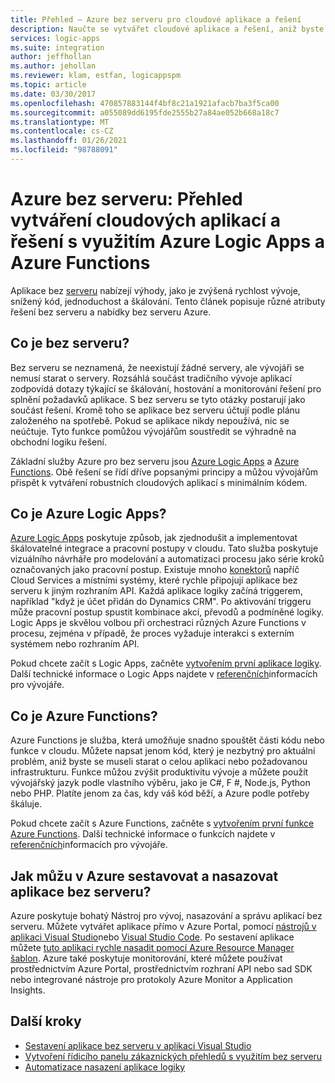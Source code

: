 ```yaml
---
title: Přehled – Azure bez serveru pro cloudové aplikace a řešení
description: Naučte se vytvářet cloudové aplikace a řešení, aniž byste se museli starat o infrastrukturu pomocí Azure Logic Apps a Azure Functions
services: logic-apps
ms.suite: integration
author: jeffhollan
ms.author: jehollan
ms.reviewer: klam, estfan, logicappspm
ms.topic: article
ms.date: 03/30/2017
ms.openlocfilehash: 470857883144f4bf8c21a1921afacb7ba3f5ca00
ms.sourcegitcommit: a055089dd6195fde2555b27a84ae052b668a18c7
ms.translationtype: MT
ms.contentlocale: cs-CZ
ms.lasthandoff: 01/26/2021
ms.locfileid: "98788091"
---
```

# <a name="azure-serverless-overview-for-building-cloud-based-apps-and-solutions-with-azure-logic-apps-and-azure-functions"></a>Azure bez serveru: Přehled vytváření cloudových aplikací a řešení s využitím Azure Logic Apps a Azure Functions

Aplikace bez [serveru](https://azure.microsoft.com/solutions/serverless/) nabízejí výhody, jako je zvýšená rychlost vývoje, snížený kód, jednoduchost a škálování. Tento článek popisuje různé atributy řešení bez serveru a nabídky bez serveru Azure.

## <a name="what-is-serverless"></a>Co je bez serveru?

Bez serveru se neznamená, že neexistují žádné servery, ale vývojáři se nemusí starat o servery. Rozsáhlá součást tradičního vývoje aplikací zodpovídá dotazy týkající se škálování, hostování a monitorování řešení pro splnění požadavků aplikace. S bez serveru se tyto otázky postarují jako součást řešení. Kromě toho se aplikace bez serveru účtují podle plánu založeného na spotřebě. Pokud se aplikace nikdy nepoužívá, nic se neúčtuje. Tyto funkce pomůžou vývojářům soustředit se výhradně na obchodní logiku řešení.

Základní služby Azure pro bez serveru jsou [Azure Logic Apps](https://azure.microsoft.com/services/logic-apps/) a [Azure Functions](https://azure.microsoft.com/services/functions/). Obě řešení se řídí dříve popsanými principy a můžou vývojářům přispět k vytváření robustních cloudových aplikací s minimálním kódem.

## <a name="what-is-azure-logic-apps"></a>Co je Azure Logic Apps?

[Azure Logic Apps](logic-apps-overview.md) poskytuje způsob, jak zjednodušit a implementovat škálovatelné integrace a pracovní postupy v cloudu. Tato služba poskytuje vizuálního návrháře pro modelování a automatizaci procesu jako série kroků označovaných jako pracovní postup. Existuje mnoho [konektorů](../connectors/apis-list.md) napříč Cloud Services a místními systémy, které rychle připojují aplikace bez serveru k jiným rozhraním API. Každá aplikace logiky začíná triggerem, například "když je účet přidán do Dynamics CRM". Po aktivování triggeru může pracovní postup spustit kombinace akcí, převodů a podmíněné logiky. Logic Apps je skvělou volbou při orchestraci různých Azure Functions v procesu, zejména v případě, že proces vyžaduje interakci s externím systémem nebo rozhraním API.

Pokud chcete začít s Logic Apps, začněte [vytvořením první aplikace logiky](quickstart-create-first-logic-app-workflow.md). Další technické informace o Logic Apps najdete v [referenčních](logic-apps-workflow-definition-language.md)informacích pro vývojáře.

## <a name="what-is-azure-functions"></a>Co je Azure Functions?

Azure Functions je služba, která umožňuje snadno spouštět části kódu nebo funkce v cloudu. Můžete napsat jenom kód, který je nezbytný pro aktuální problém, aniž byste se museli starat o celou aplikaci nebo požadovanou infrastrukturu. Funkce můžou zvýšit produktivitu vývoje a můžete použít vývojářský jazyk podle vlastního výběru, jako je C#, F #, Node.js, Python nebo PHP. Platíte jenom za čas, kdy váš kód běží, a Azure podle potřeby škáluje.

Pokud chcete začít s Azure Functions, začněte s [vytvořením první funkce Azure Functions](../azure-functions/functions-get-started.md). Další technické informace o funkcích najdete v [referenčních](../azure-functions/functions-reference.md)informacích pro vývojáře.

## <a name="how-can-i-build-and-deploy-serverless-apps-in-azure"></a>Jak můžu v Azure sestavovat a nasazovat aplikace bez serveru?

Azure poskytuje bohatý Nástroj pro vývoj, nasazování a správu aplikací bez serveru. Můžete vytvářet aplikace přímo v Azure Portal, pomocí [nástrojů v aplikaci Visual Studio](logic-apps-serverless-get-started-vs.md)nebo [Visual Studio Code](quickstart-create-logic-apps-visual-studio-code.md). Po sestavení aplikace můžete [tuto aplikaci rychle nasadit pomocí Azure Resource Manager šablon](logic-apps-deploy-azure-resource-manager-templates.md). Azure také poskytuje monitorování, které můžete používat prostřednictvím Azure Portal, prostřednictvím rozhraní API nebo sad SDK nebo integrované nástroje pro protokoly Azure Monitor a Application Insights.

## <a name="next-steps"></a>Další kroky

* [Sestavení aplikace bez serveru v aplikaci Visual Studio](logic-apps-serverless-get-started-vs.md)
* [Vytvoření řídicího panelu zákaznických přehledů s využitím bez serveru](logic-apps-scenario-social-serverless.md)
* [Automatizace nasazení aplikace logiky](logic-apps-azure-resource-manager-templates-overview.md)